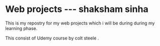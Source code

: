 # Web projects   --- shaksham sinha

This is my repostry for my web projects which i will be during during my learning phase.

This consist of Udemy course by colt steele
.
